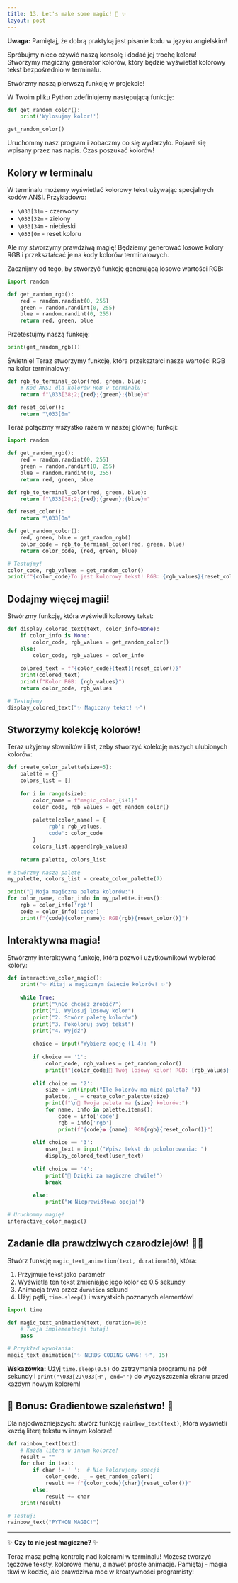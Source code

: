 ```yaml
---
title: 13. Let's make some magic! 🌈 ✨ 
layout: post
---
```


**Uwaga:** Pamiętaj, że dobrą praktyką jest pisanie kodu w języku angielskim!

Spróbujmy nieco ożywić naszą konsolę i dodać jej trochę koloru! Stworzymy magiczny generator kolorów, który będzie wyświetlał kolorowy tekst bezpośrednio w terminalu.

Stwórzmy naszą pierwszą funkcję w projekcie!

W Twoim pliku Python zdefiniujemy następującą funkcję:

```python
def get_random_color():
    print('Wylosujmy kolor!')

get_random_color()
```

Uruchommy nasz program i zobaczmy co się wydarzyło. Pojawił się wpisany przez nas napis. Czas poszukać kolorów!

## Kolory w terminalu

W terminalu możemy wyświetlać kolorowy tekst używając specjalnych kodów ANSI. Przykładowo:
- `\033[31m` - czerwony
- `\033[32m` - zielony  
- `\033[34m` - niebieski
- `\033[0m` - reset koloru

Ale my stworzymy prawdziwą magię! Będziemy generować losowe kolory RGB i przekształcać je na kody kolorów terminalowych.

Zacznijmy od tego, by stworzyć funkcję generującą losowe wartości RGB:

```python
import random

def get_random_rgb():
    red = random.randint(0, 255)
    green = random.randint(0, 255)
    blue = random.randint(0, 255)
    return red, green, blue
```

Przetestujmy naszą funkcję:

```python
print(get_random_rgb())
```

Świetnie! Teraz stworzymy funkcję, która przekształci nasze wartości RGB na kolor terminalowy:

```python
def rgb_to_terminal_color(red, green, blue):
    # Kod ANSI dla kolorów RGB w terminalu
    return f"\033[38;2;{red};{green};{blue}m"

def reset_color():
    return "\033[0m"
```

Teraz połączmy wszystko razem w naszej głównej funkcji:

```python
import random

def get_random_rgb():
    red = random.randint(0, 255)
    green = random.randint(0, 255)
    blue = random.randint(0, 255)
    return red, green, blue

def rgb_to_terminal_color(red, green, blue):
    return f"\033[38;2;{red};{green};{blue}m"

def reset_color():
    return "\033[0m"

def get_random_color():
    red, green, blue = get_random_rgb()
    color_code = rgb_to_terminal_color(red, green, blue)
    return color_code, (red, green, blue)

# Testujmy!
color_code, rgb_values = get_random_color()
print(f"{color_code}To jest kolorowy tekst! RGB: {rgb_values}{reset_color()}")
```

## Dodajmy więcej magii!

Stwórzmy funkcję, która wyświetli kolorowy tekst:

```python
def display_colored_text(text, color_info=None):
    if color_info is None:
        color_code, rgb_values = get_random_color()
    else:
        color_code, rgb_values = color_info
    
    colored_text = f"{color_code}{text}{reset_color()}"
    print(colored_text)
    print(f"Kolor RGB: {rgb_values}")
    return color_code, rgb_values

# Testujemy
display_colored_text("✨ Magiczny tekst! ✨")
```

## Stworzymy kolekcję kolorów!

Teraz użyjemy słowników i list, żeby stworzyć kolekcję naszych ulubionych kolorów:

```python
def create_color_palette(size=5):
    palette = {}
    colors_list = []
    
    for i in range(size):
        color_name = f"magic_color_{i+1}"
        color_code, rgb_values = get_random_color()
        
        palette[color_name] = {
            'rgb': rgb_values,
            'code': color_code
        }
        colors_list.append(rgb_values)
    
    return palette, colors_list

# Stwórzmy naszą paletę
my_palette, colors_list = create_color_palette(7)

print("🎨 Moja magiczna paleta kolorów:")
for color_name, color_info in my_palette.items():
    rgb = color_info['rgb']
    code = color_info['code']
    print(f"{code}{color_name}: RGB{rgb}{reset_color()}")
```

## Interaktywna magia!

Stwórzmy interaktywną funkcję, która pozwoli użytkownikowi wybierać kolory:

```python
def interactive_color_magic():
    print("✨ Witaj w magicznym świecie kolorów! ✨")
    
    while True:
        print("\nCo chcesz zrobić?")
        print("1. Wylosuj losowy kolor")
        print("2. Stwórz paletę kolorów")
        print("3. Pokoloruj swój tekst")
        print("4. Wyjdź")
        
        choice = input("Wybierz opcję (1-4): ")
        
        if choice == '1':
            color_code, rgb_values = get_random_color()
            print(f"{color_code}🌈 Twój losowy kolor! RGB: {rgb_values}{reset_color()}")
            
        elif choice == '2':
            size = int(input("Ile kolorów ma mieć paleta? "))
            palette, _ = create_color_palette(size)
            print(f"\n🎨 Twoja paleta ma {size} kolorów:")
            for name, info in palette.items():
                code = info['code']
                rgb = info['rgb']
                print(f"{code}● {name}: RGB{rgb}{reset_color()}")
                
        elif choice == '3':
            user_text = input("Wpisz tekst do pokolorowania: ")
            display_colored_text(user_text)
            
        elif choice == '4':
            print("👋 Dzięki za magiczne chwile!")
            break
            
        else:
            print("❌ Nieprawidłowa opcja!")

# Uruchommy magię!
interactive_color_magic()
```

## Zadanie dla prawdziwych czarodziejów! 🧙‍♀️

Stwórz funkcję `magic_text_animation(text, duration=10)`, która:

1. Przyjmuje tekst jako parametr
2. Wyświetla ten tekst zmieniając jego kolor co 0.5 sekundy
3. Animacja trwa przez `duration` sekund
4. Użyj pętli, `time.sleep()` i wszystkich poznanych elementów!

```python
import time

def magic_text_animation(text, duration=10):
    # Twoja implementacja tutaj!
    pass

# Przykład wywołania:
magic_text_animation("✨ NERDS CODING GANG! ✨", 15)
```

**Wskazówka:** Użyj `time.sleep(0.5)` do zatrzymania programu na pół sekundy i `print("\033[2J\033[H", end="")` do wyczyszczenia ekranu przed każdym nowym kolorem!

## 🌈 Bonus: Gradientowe szaleństwo! 🌈

Dla najodważniejszych: stwórz funkcję `rainbow_text(text)`, która wyświetli każdą literę tekstu w innym kolorze!

```python
def rainbow_text(text):
    # Każda litera w innym kolorze!
    result = ""
    for char in text:
        if char != ' ':  # Nie kolorujemy spacji
            color_code, _ = get_random_color()
            result += f"{color_code}{char}{reset_color()}"
        else:
            result += char
    print(result)

# Testuj:
rainbow_text("PYTHON MAGIC!")
```

---

✨ **Czy to nie jest magiczne?** ✨

Teraz masz pełną kontrolę nad kolorami w terminalu! Możesz tworzyć tęczowe teksty, kolorowe menu, a nawet proste animacje. Pamiętaj - magia tkwi w kodzie, ale prawdziwa moc w kreatywności programisty!